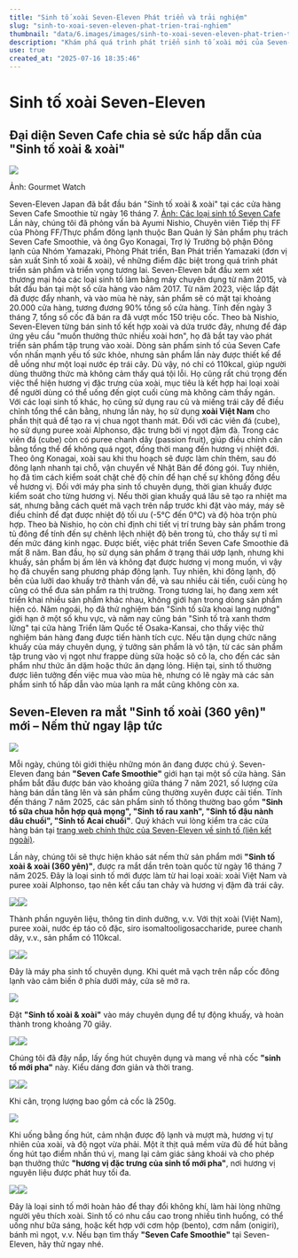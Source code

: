 ```yaml
---
title: "Sinh tố xoài Seven-Eleven Phát triển và trải nghiệm"
slug: "sinh-to-xoai-seven-eleven-phat-trien-trai-nghiem"
thumbnail: "data/6.images/images/sinh-to-xoai-seven-eleven-phat-trien-trai-nghiem.webp"
description: "Khám phá quá trình phát triển sinh tố xoài mới của Seven-Eleven, công nghệ pha chế và trải nghiệm sản phẩm."
use: true
created_at: "2025-07-16 18:35:46"
---
```


# Sinh tố xoài Seven-Eleven

## Đại diện Seven Cafe chia sẻ sức hấp dẫn của "Sinh tố xoài & xoài"

![](/images/20250716-00000012-impgrw-000-1-view.webp)

Ảnh: Gourmet Watch

Seven-Eleven Japan đã bắt đầu bán "Sinh tố xoài & xoài" tại các cửa hàng Seven Cafe Smoothie từ ngày 16 tháng 7.
[Ảnh: Các loại sinh tố Seven Cafe](https://gourmet.watch.impress.co.jp/img/grw/docs/2031/727/html/12_o.jpg.html)
Lần này, chúng tôi đã phỏng vấn bà Ayumi Nishio, Chuyên viên Tiếp thị FF của Phòng FF/Thực phẩm đông lạnh thuộc Ban Quản lý Sản phẩm phụ trách Seven Cafe Smoothie, và ông Gyo Konagai, Trợ lý Trưởng bộ phận Đông lạnh của Nhóm Yamazaki, Phòng Phát triển, Ban Phát triển Yamazaki (đơn vị sản xuất Sinh tố xoài & xoài), về những điểm đặc biệt trong quá trình phát triển sản phẩm và triển vọng tương lai.
Seven-Eleven bắt đầu xem xét thương mại hóa các loại sinh tố làm bằng máy chuyên dụng từ năm 2015, và bắt đầu bán tại một số cửa hàng vào năm 2017. Từ năm 2023, việc lắp đặt đã được đẩy nhanh, và vào mùa hè này, sản phẩm sẽ có mặt tại khoảng 20.000 cửa hàng, tương đương 90% tổng số cửa hàng. Tính đến ngày 3 tháng 7, tổng số cốc đã bán ra đã vượt mốc 150 triệu cốc.
Theo bà Nishio, Seven-Eleven từng bán sinh tố kết hợp xoài và dứa trước đây, nhưng để đáp ứng yêu cầu "muốn thưởng thức nhiều xoài hơn", họ đã bắt tay vào phát triển sản phẩm tập trung vào xoài.
Dòng sản phẩm sinh tố của Seven Cafe vốn nhấn mạnh yếu tố sức khỏe, nhưng sản phẩm lần này được thiết kế để dễ uống như một loại nước ép trái cây. Dù vậy, nó chỉ có 110kcal, giúp người dùng thưởng thức mà không cảm thấy quá tội lỗi.
Họ cũng rất chú trọng đến việc thể hiện hương vị đặc trưng của xoài, mục tiêu là kết hợp hai loại xoài để người dùng có thể uống đến giọt cuối cùng mà không cảm thấy ngán. Với các loại sinh tố khác, họ cũng sử dụng rau củ và miếng trái cây để điều chỉnh tổng thể cân bằng, nhưng lần này, họ sử dụng **xoài Việt Nam** cho phần thịt quả để tạo ra vị chua ngọt thanh mát. Đối với các viên đá (cube), họ sử dụng puree xoài Alphonso, đặc trưng bởi vị ngọt đậm đà.
Trong các viên đá (cube) còn có puree chanh dây (passion fruit), giúp điều chỉnh cân bằng tổng thể để không quá ngọt, đồng thời mang đến hương vị nhiệt đới.
Theo ông Konagai, xoài sau khi thu hoạch sẽ được làm chín thêm, sau đó đông lạnh nhanh tại chỗ, vận chuyển về Nhật Bản để đóng gói. Tuy nhiên, họ đã tìm cách kiểm soát chặt chẽ độ chín để hạn chế sự không đồng đều về hương vị.
Đối với máy pha sinh tố chuyên dụng, thời gian khuấy được kiểm soát cho từng hương vị. Nếu thời gian khuấy quá lâu sẽ tạo ra nhiệt ma sát, nhưng bằng cách quét mã vạch trên nắp trước khi đặt vào máy, máy sẽ điều chỉnh để đạt được nhiệt độ tối ưu (-5°C đến 0°C) và độ hòa trộn phù hợp. Theo bà Nishio, họ còn chỉ định chi tiết vị trí trưng bày sản phẩm trong tủ đông để tính đến sự chênh lệch nhiệt độ bên trong tủ, cho thấy sự tỉ mỉ đến mức đáng kinh ngạc.
Được biết, việc phát triển Seven Cafe Smoothie đã mất 8 năm. Ban đầu, họ sử dụng sản phẩm ở trạng thái ướp lạnh, nhưng khi khuấy, sản phẩm bị ấm lên và không đạt được hương vị mong muốn, vì vậy họ đã chuyển sang phương pháp đông lạnh. Tuy nhiên, khi đông lạnh, độ bền của lưỡi dao khuấy trở thành vấn đề, và sau nhiều cải tiến, cuối cùng họ cũng có thể đưa sản phẩm ra thị trường.
Trong tương lai, họ đang xem xét triển khai nhiều sản phẩm khác nhau, không giới hạn trong dòng sản phẩm hiện có. Năm ngoái, họ đã thử nghiệm bán "Sinh tố sữa khoai lang nướng" giới hạn ở một số khu vực, và năm nay cũng bán "Sinh tố trà xanh thơm lừng" tại cửa hàng Triển lãm Quốc tế Osaka-Kansai, cho thấy việc thử nghiệm bán hàng đang được tiến hành tích cực.
Nếu tận dụng chức năng khuấy của máy chuyên dụng, ý tưởng sản phẩm là vô tận, từ các sản phẩm tập trung vào vị ngọt như frappe dùng sữa hoặc sô cô la, cho đến các sản phẩm như thức ăn dặm hoặc thức ăn dạng lỏng. Hiện tại, sinh tố thường được liên tưởng đến việc mua vào mùa hè, nhưng có lẽ ngày mà các sản phẩm sinh tố hấp dẫn vào mùa lạnh ra mắt cũng không còn xa.

## Seven-Eleven ra mắt "Sinh tố xoài (360 yên)" mới – Nếm thử ngay lập tức

![](/images/uUzvQ3lML_bkIqyakc1vFlHZ-lVjSCI3npXVYKE5vkic27_UPiZsJTcFbdaFU_KTYp3RnehnJYNfgttvTYnvb_lytr4vCBMVmt0GGWLtlQQdkC-_kgHVlc96rNZhYV0ZaYXIZXWbgE64pYPguQseo_TDgQ1AZ2CzoWj-RQFXvzcFDgQjxnzjnt1aVFf1-JRd4ODy_c8zZ9IecCB5sAT2Zg==.webp)

Mỗi ngày, chúng tôi giới thiệu những món ăn đang được chú ý.
Seven-Eleven đang bán **"Seven Cafe Smoothie"** giới hạn tại một số cửa hàng.
Sản phẩm bắt đầu được bán vào khoảng giữa tháng 7 năm 2021, số lượng cửa hàng bán dần tăng lên và sản phẩm cũng thường xuyên được cải tiến.
Tính đến tháng 7 năm 2025, các sản phẩm sinh tố thông thường bao gồm **"Sinh tố sữa chua hỗn hợp quả mọng", "Sinh tố rau xanh", "Sinh tố đậu nành dâu chuối", "Sinh tố Acai chuối"**.
Quý khách vui lòng kiểm tra các cửa hàng bán tại [trang web chính thức của Seven-Eleven về sinh tố (liên kết ngoài)](https://www.sej.co.jp/products/smoothie.html).

Lần này, chúng tôi sẽ thực hiện khảo sát nếm thử sản phẩm mới **"Sinh tố xoài & xoài (360 yên)"**, được ra mắt dần trên toàn quốc từ ngày 16 tháng 7 năm 2025.
Đây là loại sinh tố mới được làm từ hai loại xoài: xoài Việt Nam và puree xoài Alphonso, tạo nên kết cấu tan chảy và hương vị đậm đà trái cây.

![](/images/image-1752622935781.webp)![](/images/image-1752622939077.webp)

Thành phần nguyên liệu, thông tin dinh dưỡng, v.v.
Với thịt xoài (Việt Nam), puree xoài, nước ép táo cô đặc, siro isomaltooligosaccharide, puree chanh dây, v.v., sản phẩm có 110kcal.

![](/images/image-1752623004196.webp)![](/images/image-1752623007141.webp)

Đây là máy pha sinh tố chuyên dụng.
Khi quét mã vạch trên nắp cốc đông lạnh vào cảm biến ở phía dưới máy, cửa sẽ mở ra.

![](/images/image-1752621922930.webp)

Đặt **"Sinh tố xoài & xoài"** vào máy chuyên dụng để tự động khuấy, và hoàn thành trong khoảng 70 giây.

![](/images/image-1752623014361.webp)![](/images/image-1752623017317.webp)

Chúng tôi đã đậy nắp, lấy ống hút chuyên dụng và mang về nhà cốc **"sinh tố mới pha"** này.
Kiểu dáng đơn giản và thời trang.

![](/images/image-1752623159951.webp)![](/images/image-1752623026911.webp)

Khi cân, trọng lượng bao gồm cả cốc là 250g.

![](/images/image-1752623033738.webp)

Khi uống bằng ống hút, cảm nhận được độ lạnh và mượt mà, hương vị tự nhiên của xoài, và độ ngọt vừa phải.
Một ít thịt quả mềm vừa đủ để hút bằng ống hút tạo điểm nhấn thú vị, mang lại cảm giác sảng khoái và cho phép bạn thưởng thức **"hương vị đặc trưng của sinh tố mới pha"**, nơi hương vị nguyên liệu được phát huy tối đa.

![](/images/image-1752623037197.webp)![](/images/image-1752623040174.webp)

Đây là loại sinh tố mới hoàn hảo để thay đổi không khí, làm hài lòng những người yêu thích xoài.
Sinh tố có nhu cầu cao trong nhiều tình huống, có thể uống như bữa sáng, hoặc kết hợp với cơm hộp (bento), cơm nắm (onigiri), bánh mì ngọt, v.v.
Nếu bạn tìm thấy **"Seven Cafe Smoothie"** tại Seven-Eleven, hãy thử ngay nhé.